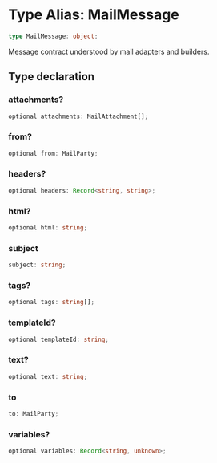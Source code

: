 # Type Alias: MailMessage

```ts
type MailMessage: object;
```

Message contract understood by mail adapters and builders.

## Type declaration

### attachments?

```ts
optional attachments: MailAttachment[];
```

### from?

```ts
optional from: MailParty;
```

### headers?

```ts
optional headers: Record<string, string>;
```

### html?

```ts
optional html: string;
```

### subject

```ts
subject: string;
```

### tags?

```ts
optional tags: string[];
```

### templateId?

```ts
optional templateId: string;
```

### text?

```ts
optional text: string;
```

### to

```ts
to: MailParty;
```

### variables?

```ts
optional variables: Record<string, unknown>;
```
